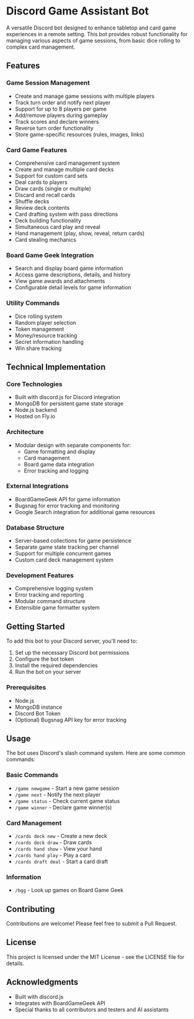 # Discord Game Assistant Bot

A versatile Discord bot designed to enhance tabletop and card game experiences in a remote setting. This bot provides robust functionality for managing various aspects of game sessions, from basic dice rolling to complex card management.

## Features

### Game Session Management
- Create and manage game sessions with multiple players
- Track turn order and notify next player
- Support for up to 8 players per game
- Add/remove players during gameplay
- Track scores and declare winners
- Reverse turn order functionality
- Store game-specific resources (rules, images, links)

### Card Game Features
- Comprehensive card management system
- Create and manage multiple card decks
- Support for custom card sets
- Deal cards to players
- Draw cards (single or multiple)
- Discard and recall cards
- Shuffle decks
- Review deck contents
- Card drafting system with pass directions
- Deck building functionality
- Simultaneous card play and reveal
- Hand management (play, show, reveal, return cards)
- Card stealing mechanics

### Board Game Geek Integration
- Search and display board game information
- Access game descriptions, details, and history
- View game awards and attachments
- Configurable detail levels for game information

### Utility Commands
- Dice rolling system
- Random player selection
- Token management
- Money/resource tracking
- Secret information handling
- Win share tracking

## Technical Implementation

### Core Technologies
- Built with discord.js for Discord integration
- MongoDB for persistent game state storage
- Node.js backend
- Hosted on Fly.io

### Architecture
- Modular design with separate components for:
  - Game formatting and display
  - Card management
  - Board game data integration
  - Error tracking and logging

### External Integrations
- BoardGameGeek API for game information
- Bugsnag for error tracking and monitoring
- Google Search integration for additional game resources

### Database Structure
- Server-based collections for game persistence
- Separate game state tracking per channel
- Support for multiple concurrent games
- Custom card deck management system

### Development Features
- Comprehensive logging system
- Error tracking and reporting
- Modular command structure
- Extensible game formatter system

## Getting Started

To add this bot to your Discord server, you'll need to:
1. Set up the necessary Discord bot permissions
2. Configure the bot token
3. Install the required dependencies
4. Run the bot on your server

### Prerequisites
- Node.js
- MongoDB instance
- Discord Bot Token
- (Optional) Bugsnag API key for error tracking

## Usage

The bot uses Discord's slash command system. Here are some common commands:

### Basic Commands
- `/game newgame` - Start a new game session
- `/game next` - Notify the next player
- `/game status` - Check current game status
- `/game winner` - Declare game winner(s)

### Card Management
- `/cards deck new` - Create a new deck
- `/cards deck draw` - Draw cards
- `/cards hand show` - View your hand
- `/cards hand play` - Play a card
- `/cards draft deal` - Start a card draft

### Information
- `/bgg` - Look up games on Board Game Geek

## Contributing

Contributions are welcome! Please feel free to submit a Pull Request.

## License

This project is licensed under the MIT License - see the LICENSE file for details.

## Acknowledgments

- Built with discord.js
- Integrates with BoardGameGeek API
- Special thanks to all contributors and testers and AI assistants




